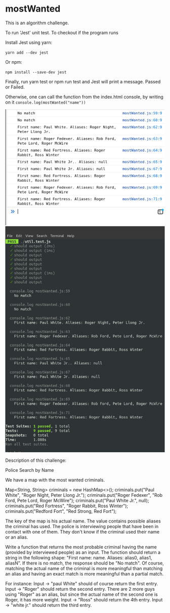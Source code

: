 # mostWanted
This is an algorithm challenge.

To run 'Jest' unit test. To checkout if the program runs 

Install Jest using yarn:

`yarn add --dev jest`

Or npm:

`npm install --save-dev jest`

Finally, run yarn test or npm run test and Jest will print a message. Passed or Failed.

Otherwise, one can call the function from the index.html console, by writing on it
`console.log(mostWanted("name"))`


![mostWanted1](https://github.com/gb-simon/mostWanted/blob/master/Screenshot-1.png)
![mostWanted2](https://github.com/gb-simon/mostWanted/blob/master/Screenshot-2.png)

Description of this challenge:

Police Search by Name

We have a map with the most wanted criminals.

Map<String, String> criminals = new HashMap<>(); criminals.put("Paul White", "Roger Night, Peter Llong Jr."); criminals.put("Roger Fedexer", "Rob Ford, Pete Lord, Roger McWire"); criminals.put("Paul White Jr.", null); criminals.put("Red Fortress", "Roger Rabbit, Ross Winter"); criminals.put("Redford Fort", "Red Strong, Red Fort");

The key of the map is his actual name. The value contains possible aliases the criminal has used. The police is interviewing people that have been in contact with one of them. They don't know if the criminal used their name or an alias.

Write a function that returns the most probable criminal having the name (provided by interviewed people) as an input. The function should return a string in the following shape: "First name: name. Aliases: alias0, alias1, aliasN". If there is no match, the response should be "No match". Of course, matching the actual name of the criminal is more meaningful than matching an alias and having an exact match is more meaningful than a partial match.

For instance: Input -> "paul White" should of course return the first entry. Input -> "Roger" should return the second entry. There are 2 more guys using "Roger" as an alias, but since the actual name of the second one is Roger, it has more weight. Input -> "Ross" should return the 4th entry. Input -> "white jr." should return the third entry.
